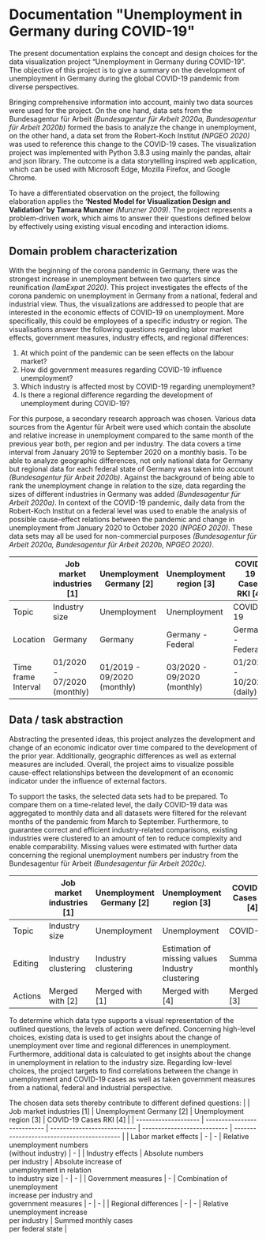 # Documentation "Unemployment in Germany during COVID-19"

The present documentation explains the concept and design choices for the data visualization project “Unemployment in Germany during COVID-19”. The objective of this project is to give a summary on the development of unemployment in Germany during the global COVID-19 pandemic from diverse perspectives.

Bringing comprehensive information into account, mainly two data sources were used for the project. On the one hand, data sets from the Bundesagentur für Arbeit *(Bundesagentur für Arbeit 2020a, Bundesagentur für Arbeit 2020b)* formed the basis to analyze the change in unemployment, on the other hand, a data set from the Robert-Koch Institut *(NPGEO 2020)* was used to reference this change to the COVID-19 cases.
The visualization project was implemented with Python 3.8.3 using mainly the pandas, altair and json library. The outcome is a data storytelling inspired web application, which can be used with Microsoft Edge, Mozilla Firefox, and Google Chrome.

To have a differentiated observation on the project, the following elaboration applies the **‘Nested Model for Visualization Design and Validation’ by Tamara Munzner** *(Munzner 2009)*. The project represents a problem-driven work, which aims to answer their questions defined below by effectively using existing visual encoding and interaction idioms.


## Domain problem characterization
With the beginning of the corona pandemic in Germany, there was the strongest increase in unemployment between two quarters since reunification *(IamExpat 2020)*. This project investigates the effects of the corona pandemic on unemployment in Germany from a national, federal and industrial view. Thus, the visualizations are addressed to people that are interested in the economic effects of COVID-19 on unemployment. More specifically, this could be employees of a specific industry or region. The visualisations answer the following questions regarding labor market effects, government measures, industry effects, and regional differences:

1. At which point of the pandemic can be seen effects on the labour market?
2. How did government measures regarding COVID-19 influence unemployment?
3. Which industry is affected most by COVID-19 regarding unemployment?
4. Is there a regional difference regarding the development of unemployment during COVID-19?

For this purpose, a secondary research approach was chosen. Various data sources from the Agentur für Arbeit were used which contain the absolute and relative increase in unemployment compared to the same month of the previous year both, per region and per industry. The data covers a time interval from January 2019 to September 2020 on a monthly basis. To be able to analyze geographic differences, not only national data for Germany but regional data for each federal state of Germany was taken into account *(Bundesagentur für Arbeit 2020b)*. Against the background of being able to rank the unemployment change in relation to the size, data regarding the sizes of different industries in Germany was added *(Bundesagentur für Arbeit 2020a)*. In context of the COVID-19 pandemic, daily data from the Robert-Koch Institut on a federal level was used to enable the analysis of possible cause-effect relations between the pandemic and change in unemployment from January 2020 to October 2020 *(NPGEO 2020)*. These data sets may all be used for non-commercial purposes *(Bundesagentur für Arbeit 2020a, Bundesagentur für Arbeit 2020b, NPGEO 2020)*.

|             | Job market industries [1]   | Unemployment Germany [2]    | Unemployment region [3]     | COVID-19 Cases RKI [4]                     |
| ----------- | --------------------------- | --------------------------- | --------------------------- | ------------------------------------------ |
| Topic       | Industry size               | Unemployment                | Unemployment                | COVID-19                                   |
| Location    | Germany                     | Germany                     |  Germany - Federal          | Germany - Federal                          |
| Time frame <br> Interval | 01/2020 - 07/2020 <br> (monthly) | 01/2019 - 09/2020 <br> (monthly) | 03/2020 - 09/2020 <br> (monthly) | 01/2020 - 10/2020 <br> (daily) |


## Data / task abstraction
Abstracting the presented ideas, this project analyzes the development and change of an economic indicator over time compared to the development of the prior year. Additionally, geographic differences as well as external measures are included. Overall, the project aims to visualize possible cause-effect relationships between the development of an economic indicator under the influence of external factors. 

To support the tasks, the selected data sets had to be prepared. To compare them on a time-related level, the daily COVID-19 data was aggregated to monthly data and all datasets were filtered for the relevant months of the pandemic from March to September. Furthermore, to guarantee correct and efficient industry-related comparisons, existing industries were clustered to an amount of ten to reduce complexity and enable comparability. Missing values were estimated with further data concerning the regional unemployment numbers per industry from the Bundesagentur für Arbeit *(Bundesagentur für Arbeit 2020c)*.

|             | Job market industries [1]   | Unemployment Germany [2]    | Unemployment region [3]     | COVID-19 Cases RKI [4]                     |
| ----------- | --------------------------- | --------------------------- | --------------------------- | ------------------------------------------ |
| Topic       | Industry size               | Unemployment                | Unemployment                | COVID-19                                   |
| Editing     | Industry clustering         | Industry clustering         | Estimation of missing values <br> Industry clustering| Summarized monthly|
| Actions     | Merged with [2]             | Merged with [1]             | Merged with [4]             | Merged with [3]                            |

To determine which data type supports a visual representation of the outlined questions, the levels of action were defined. Concerning high-level choices, existing data is used to get insights about the change of unemployment over time and regional differences in unemployment. Furthermore, additional data is calculated to get insights about the change in unemployment in relation to the industry size. Regarding low-level choices, the project targets to find correlations between the change in unemployment and COVID-19 cases as well as taken government measures from a national, federal and industrial perspective.

The chosen data sets thereby contribute to different defined questions:
|                      | Job market industries [1]   | Unemployment Germany [2]    | Unemployment region [3]     | COVID-19 Cases RKI [4]                     |
| -------------------- | --------------------------- | --------------------------- | --------------------------- | ------------------------------------------ |
| Labor market effects | -                           | -                           | Relative unemployment numbers <br> (without industry) | -                |
| Industry effects     | Absolute numbers <br> per industry | Absolute increase of <br> unemployment in relation <br> to industry size | - | -                |
| Government measures  | -                           | Combination of unemployment <br> increase per industry and <br> government measures | - | -            |
| Regional differences | -                           | -                           | Relative unemployment increase <br> per industry | Summed monthly cases <br> per federal state |


